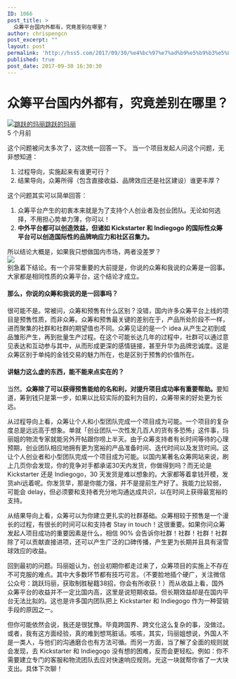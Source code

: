 ```yaml
---
ID: 1066
post_title: >
  众筹平台国内外都有，究竟差别在哪里？
author: chrispengcn
post_excerpt: ""
layout: post
permalink: 'http://hss5.com/2017/09/30/%e4%bc%97%e7%ad%b9%e5%b9%b3%e5%8f%b0%e5%9b%bd%e5%86%85%e5%a4%96%e9%83%bd%e6%9c%89%ef%bc%8c%e7%a9%b6%e7%ab%9f%e5%b7%ae%e5%88%ab%e5%9c%a8%e5%93%aa%e9%87%8c%ef%bc%9f/'
published: true
post_date: 2017-09-30 16:30:30
---
```

<div class="PostIndex-header av-paddingTop av-card" data-zop="{&quot;authorName&quot;:&quot;跳跃的玛丽&quot;,&quot;itemId&quot;:&quot;26740587&quot;,&quot;title&quot;:&quot;众筹平台国内外都有，究竟差别在哪里？&quot;,&quot;type&quot;:&quot;article&quot;}">
<h1 class="PostIndex-title av-paddingSide av-titleFont">众筹平台国内外都有，究竟差别在哪里？</h1>
<div class="PostIndex-author"><a href="https://www.zhihu.com/people/jumpmary" target="_blank" rel="noopener noreferrer"><img class="Avatar-hemingway PostIndex-authorAvatar Avatar--xs" src="https://pic2.zhimg.com/v2-309b08000247ea5f670971dbc0191f29_xs.jpg" srcset="https://pic2.zhimg.com/v2-309b08000247ea5f670971dbc0191f29_l.jpg 2x" alt="跳跃的玛丽" /></a><a class="PostIndex-authorName" href="https://www.zhihu.com/people/jumpmary" target="_blank" rel="noopener noreferrer">跳跃的玛丽</a>
<div class="HoverTitle" data-hover-title="2017 年 5月 5 日星期五晚上 6 点 09 分"><time datetime="2017-05-05T10:09:52.000Z">5 个月前</time></div>
</div>
</div>
<div class="RichText PostIndex-content av-paddingSide av-card">

这个问题被问太多次了，这次统一回答一下。
当一个项目发起人问这个问题，无非想知道：
<ol>
 	<li>过程导向，实施起来有谁更可行？</li>
 	<li>结果导向，众筹所得（包含直接收益、品牌效应还是社区建设）谁更丰厚？</li>
</ol>
这个问题其实可以简单回答：
<ol>
 	<li>众筹平台产生的初衷本来就是为了支持个人创业者及创业团队。无论如何选择，不用担心势单力薄，你可以！</li>
 	<li><strong>中外平台都可以创造效益，但诸如 Kickstarter 和 Indiegogo 的国际性众筹平台可以创造国际性的品牌响应力和社区召集力。</strong></li>
</ol>
所以结论大概是，如果我只想做国内市场，两者没差罗？
<div class="RichText-gifPlaceholder">
<div class="GifPlayer" data-reactroot="" data-za-module="GifItem"><img class="column-gif" src="https://pic2.zhimg.com/v2-c766b0370619812c230ae9208bb61ba5_b.jpg" data-thumbnail="https://pic2.zhimg.com/v2-c766b0370619812c230ae9208bb61ba5_b.jpg" /></div>
</div>
别急着下结论。有一个非常重要的大前提是，你说的众筹和我说的众筹是一回事。大家都是相同性质的众筹平台，这个结论才成立。
<h4>那么，你说的众筹和我说的是一回事吗？</h4>
很可能不是。常被问，众筹和预售有什么区别？没错，国内许多众筹平台上线的项目是预售性质，而非众筹。众筹和预售最关键的差别在于，产品所处阶段不一样，进而聚集的社群和社群的期望值也不同。众筹见证的是一个 idea 从产生之初到成品雏形产生，再到批量生产过程。在这个可能长达几年的过程中，社群可以通过意见表达和互动参与其中，从而形成更深的感情链接，甚至升华为品牌忠诚度。这是众筹区别于单纯的金钱交易的魅力所在，也是区别于预售的价值所在。
<h4>讲魅力这么虚的东西，能不能来点实在的？</h4>
当然。<b>众筹除了可以获得预售能给的名和利，对提升项目成功率有重要帮助。</b>要知道，筹到钱只是第一步，如果以比较实际的盈利为目的，众筹带来的好处更为长远。

从过程导向上看，众筹让个人和小型团队完成一个项目成为可能。一个项目的复杂度总是远远高于想象。单就「创业团队一次性发几百人的货有多恐怖」这件事，玛丽姐的物流专家就能另外开帖跟你唠上半天。由于众筹支持者有长时间等待的心理预期，创业团队相应地拥有更为宽裕的产品准备时间、迭代时间以及发货时间。这让个人创业者和小型团队完成一个项目成为可能。以国内某著名众筹网站来说，刷上几页你会发现，你的竞争对手都承诺30天内发货，你做得到吗？而无论是 Kickstarter 还是 Indiegogo，30 天发货是难以想象的。大家都等着拿钱开模，发货ahi远着呢。你发货早，那是你能力强，并不是提前生产好了。我能力比较弱，可能会 delay，但必须要和支持者充分地沟通达成共识，以在时间上获得最宽裕的支持。

从结果导向上看，众筹可以为你建立更扎实的社群基础。众筹相较于预售是一个漫长的过程，有很长的时间可以和支持者 Stay in touch！这很重要。如果你问众筹发起人项目成功的重要因素是什么，相信 90% 会告诉你社群！社群！社群！社群除了可以贡献直接进项，还可以产生广泛的口碑传播，产生更为长期并且具有滚雪球效应的收益。

回到最初的问题。玛丽姐认为，创业初期你都走过来了，众筹项目的实施上不存在不可克服的难点。其中大多数环节都有技巧可言。（不要脸地插个硬广，关注微信公众号：跳跃玛丽，获取制胜秘籍38招，你会有所收获！）而从收益上看，国外众筹平台的收益并不一定比国内高，这里是说短期收益。但长期效益却是在国内平台无法比拟的。这也是许多国内团队把上 Kickstarter 和 Indiegogo 作为一种营销手段的原因之一。

但你可能依然会说，我还是很犹豫。毕竟跨国界、跨文化这么复杂的事，没做过。或者，我有这方面经验，真的难到想骂脏话。咳咳，其实，玛丽姐想说，外国人不是一类人，与他们的沟通磨合也有方法可循。而另一方面，当了解了全面的规则就会发现，去 Kickstarter 和 Indiegogo 没有想的困难，反而会更轻松。例如：你不需要建立专门的客服和物流团队去应对快速响应规则。光这一块就帮你省了一大块支出。具体下次聊！

</div>
